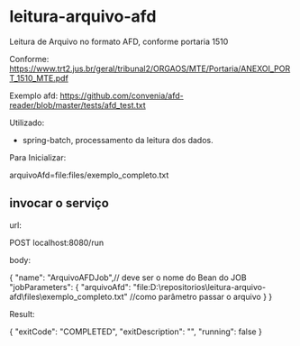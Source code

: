 # leitura-arquivo-afd


Leitura de Arquivo no formato AFD, conforme portaria 1510

Conforme: https://www.trt2.jus.br/geral/tribunal2/ORGAOS/MTE/Portaria/ANEXOI_PORT_1510_MTE.pdf

Exemplo afd: https://github.com/convenia/afd-reader/blob/master/tests/afd_test.txt

Utilizado:

- spring-batch, processamento da leitura dos dados.

Para Inicializar:

arquivoAfd=file:files/exemplo_completo.txt


## invocar o serviço

url: 

POST localhost:8080/run

body:

{
    "name": "ArquivoAFDJob",// deve ser o nome do Bean do JOB
    "jobParameters": {
        "arquivoAfd": "file:D:\\repositorios\\leitura-arquivo-afd\\files\\exemplo_completo.txt" //como parâmetro passar o arquivo 
    }
}

Result:

{
    "exitCode": "COMPLETED",
    "exitDescription": "",
    "running": false
}